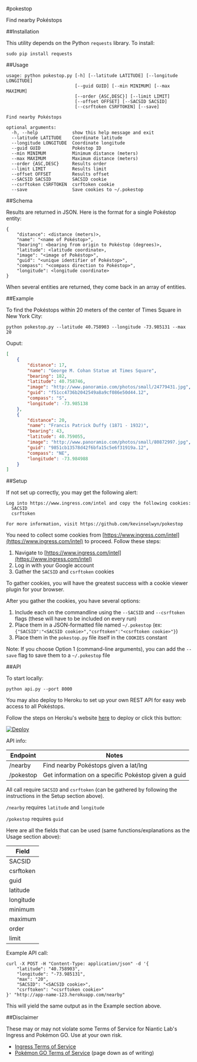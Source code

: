 #pokestop

Find nearby Pokéstops

##Installation

This utility depends on the Python `requests` library. To install:

```
sudo pip install requests
```

##Usage

```
usage: python pokestop.py [-h] [--latitude LATITUDE] [--longitude LONGITUDE]
                          [--guid GUID] [--min MINIMUM] [--max MAXIMUM]
                          [--order {ASC,DESC}] [--limit LIMIT]
                          [--offset OFFSET] [--SACSID SACSID]
                          [--csrftoken CSRFTOKEN] [--save]

Find nearby Pokéstops

optional arguments:
  -h, --help             show this help message and exit
  --latitude LATITUDE    Coordinate latitude
  --longitude LONGITUDE  Coordinate longitude
  --guid GUID            Pokéstop ID
  --min MINIMUM          Minimum distance (meters)
  --max MAXIMUM          Maximum distance (meters)
  --order {ASC,DESC}     Results order
  --limit LIMIT          Results limit
  --offset OFFSET        Results offset
  --SACSID SACSID        SACSID cookie
  --csrftoken CSRFTOKEN  csrftoken cookie
  --save                 Save cookies to ~/.pokestop
```

##Schema

Results are returned in JSON. Here is the format for a single Pokéstop entity:

```
{
    "distance": <distance (meters)>,
    "name": "<name of Pokéstop>",
    "bearing": <bearing from origin to Pokéstop (degrees)>,
    "latitude": <latitude coordinate>,
    "image": "<image of Pokéstop>",
    "guid": "<unique identifier of Pokéstop>",
    "compass": "<compass direction to Pokéstop>",
    "longitude": <longitude coordinate>
}
```

When several entities are returned, they come back in an array of entities.

##Example

To find the Pokéstops within 20 meters of the center of Times Square in New York City:

```
python pokestop.py --latitude 40.758903 --longitude -73.985131 --max 20
```

Ouput:

```json
[
    {
        "distance": 17, 
        "name": "George M. Cohan Statue at Times Square", 
        "bearing": 182, 
        "latitude": 40.758746, 
        "image": "http://www.panoramio.com/photos/small/24779431.jpg", 
        "guid": "f51cc4736b2042549a8a9cf086e50d44.12", 
        "compass": "S", 
        "longitude": -73.985138
    }, 
    {
        "distance": 20, 
        "name": "Francis Patrick Duffy (1871 - 1932)", 
        "bearing": 43, 
        "latitude": 40.759055, 
        "image": "http://www.panoramio.com/photos/small/80872997.jpg", 
        "guid": "9851cb13578d42f6bfa15c5e6f31919a.12", 
        "compass": "NE", 
        "longitude": -73.984988
    }
]
```

##Setup

If not set up correctly, you may get the following alert:

```
Log into https://www.ingress.com/intel and copy the following cookies:
  SACSID
  csrftoken

For more information, visit https://github.com/kevinselwyn/pokestop
```

You need to collect some cookies from [https://www.ingress.com/intel](https://www.ingress.com/intel) to proceed. Follow these steps:

1. Navigate to [https://www.ingress.com/intel](https://www.ingress.com/intel)
2. Log in with your Google account
3. Gather the `SACSID` and `csrftoken` cookies

To gather cookies, you will have the greatest success with a cookie viewer plugin for your browser.

After you gather the cookies, you have several options:

1. Include each on the commandline using the `--SACSID` and `--csrftoken` flags (these will have to be included on every run)
2. Place them in a JSON-formatted file named `~/.pokestop` (ex: `{"SACSID":"<SACSID cookie>","csrftoken":"<csrftoken cookie>"}`)
3. Place them in the `pokestop.py` file itself in the `COOKIES` constant

Note: If you choose Option 1 (command-line arguments), you can add the `--save` flag to save them to a `~/.pokestop` file

##API

To start locally:

```
python api.py --port 8000
```

You may also deploy to Heroku to set up your own REST API for easy web access to all Pokéstops.

Follow the steps on Heroku's website [here](https://devcenter.heroku.com/articles/git) to deploy or click this button:

[![Deploy](https://www.herokucdn.com/deploy/button.svg)](https://heroku.com/deploy?template=https://github.com/kevinselwyn/pokestop)

API info:

| Endpoint  | Notes                                               |
|-----------|-----------------------------------------------------|
| /nearby   | Find nearby Pokéstops given a lat/lng               |
| /pokestop | Get information on a specific Pokéstop given a guid |

All call require `SACSID` and `csrftoken` (can be gathered by following the instructions in the Setup section above).

`/nearby` requires `latitude` and `longitude`

`/pokestop` requires `guid`

Here are all the fields that can be used (same functions/explanations as the Usage section above):

| Field     |
|-----------|
| SACSID    |
| csrftoken |
| guid      |
| latitude  |
| longitude |
| minimum   |
| maximum   |
| order     |
| limit     |

Example API call:

```
curl -X POST -H "Content-Type: application/json" -d '{
    "latitude": "40.758903",
    "longitude": "-73.985131",
    "max": "20",
    "SACSID": "<SACSID cookie>",
    "csrftoken": "<csrftoken cookie>"
}' "http://app-name-123.herokuapp.com/nearby"
```

This will yield the same output as in the Example section above.

##Disclaimer

These may or may not violate some Terms of Service for Niantic Lab's Ingress and Pokémon GO. Use at your own risk.

* [Ingress Terms of Service](https://www.nianticlabs.com/terms)
* [Pokémon GO Terms of Service](https://www.nianticlabs.com/terms/pokemongo/en) (page down as of writing)